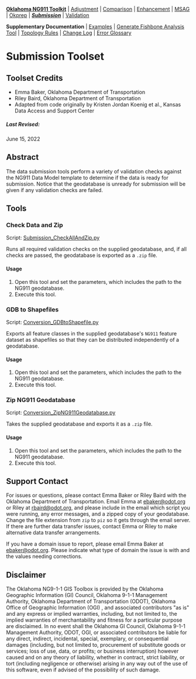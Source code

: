 [**Oklahoma NG911 Toolkit**](../README.html) | [Adjustment](Adjustment.html) | [Comparison](Comparison.html) | [Enhancement](Enhancement.html) | [MSAG](MSAG.html) | [Okprep](Okprep.html) | [***Submission***](Submission.html) | [Validation](Validation.html)

**Supplementary Documentation** | [Examples](Examples.html) | [Generate Fishbone Analysis Tool](FishboneAddressVerification.html) | [Topology Rules](Topology.html) | [Change Log](../ChangeLog.html) | [Error Glossary](ErrorGlossary.html)

# Submission Toolset

## Toolset Credits
* Emma Baker, Oklahoma Department of Transportation
* Riley Baird, Oklahoma Department of Transportation
* Adapted from code originally by Kristen Jordan Koenig et al., Kansas Data Access and Support Center

##### Last Revised:
June 15, 2022

## Abstract
The data submission tools perform a variety of validation checks against the NG911 Data Model template to determine if the data is ready for submission. Notice that the geodatabase is unready for submission will be given if any validation checks are failed.

## Tools

### Check Data and Zip

Script: [Submission_CheckAllAndZip.py](../Scripts/Submission_CheckAllAndZip.py)

Runs all required validation checks on the supplied geodatabase, and, if all checks are passed, the geodatabase is exported as a `.zip` file.

#### Usage
1. Open this tool and set the parameters, which includes the path to the NG911 geodatabase.
2. Execute this tool.

### GDB to Shapefiles

Script: [Conversion_GDBtoShapefile.py](../Scripts/Conversion_GDBtoShapefile.py)

Exports all feature classes in the supplied geodatabase's `NG911` feature dataset as shapefiles so that they can be distributed independently of a geodatabase.

#### Usage
1. Open this tool and set the parameters, which includes the path to the NG911 geodatabase.
2. Execute this tool.

### Zip NG911 Geodatabase

Script: [Conversion_ZipNG911Geodatabase.py](../Scripts/Conversion_ZipNG911Geodatabase.py)

Takes the supplied geodatabase and exports it as a `.zip` file.

#### Usage
1. Open this tool and set the parameters, which includes the path to the NG911 geodatabase.
2. Execute this tool.

## Support Contact
For issues or questions, please contact Emma Baker or Riley Baird with the Oklahoma Department of Transportation. Email Emma at <ebaker@odot.org> or Riley at <rbaird@odot.org>, and please include in the email which script you were running, any error messages, and a zipped copy of your geodatabase. Change the file extension from `zip` to `piz` so it gets through the email server. If there are further data transfer issues, contact Emma or Riley to make alternative data transfer arrangements.

If you have a domain issue to report, please email Emma Baker at <ebaker@odot.org>. Please indicate what type of domain the issue is with and the values needing corrections.

## Disclaimer
The Oklahoma NG9-1-1 GIS Toolbox is provided by the Oklahoma Geographic Information (GI) Council, Oklahoma 9-1-1 Management Authority, Oklahoma Department of Transportation (ODOT), Oklahoma Office of Geographic Information (OGI) , and associated contributors "as is" and any express or implied warranties, including, but not limited to, the implied warranties of merchantability and fitness for a particular purpose are disclaimed.  In no event shall the Oklahoma GI Council, Oklahoma 9-1-1 Management Authority, ODOT, OGI, or associated contributors be liable for any direct, indirect, incidental, special, exemplary, or consequential damages (including, but not limited to, procurement of substitute goods or services; loss of use, data, or profits; or business interruption) however caused and on any theory of liability, whether in contract, strict liability, or tort (including negligence or otherwise) arising in any way out of the use of this software, even if advised of the possibility of such damage.
